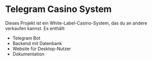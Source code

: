 # Telegram Casino System

Dieses Projekt ist ein White-Label-Casino-System, das du an andere verkaufen kannst.
Es enthält:
- Telegram Bot
- Backend mit Datenbank
- Website für Desktop-Nutzer
- Dokumentation